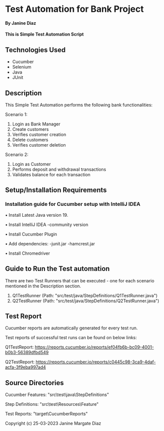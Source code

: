 # Test Automation for Bank Project

#### By Janine Diaz

#### This is Simple Test Automation Script

## Technologies Used

* Cucumber
* Selenium
* Java
* JUnit

## Description

This Simple Test Automation performs the following bank functionalities:

Scenario 1:
1. Login as Bank Manager
2. Create customers
3. Verifies customer creation
4. Delete customers
5. Verifies customer deletion

Scenario 2:
1. Login as Customer
2. Performs deposit and withdrawal transactions
3. Validates balance for each transaction

## Setup/Installation Requirements
### Installation guide for Cucumber setup with IntelliJ IDEA

• Install Latest Java version 19.

• Install IntelliJ IDEA -community version

• Install Cucumber Plugin

• Add dependencies:
      -junit.jar
      -hamcrest.jar
      
• Install Chromedriver

## Guide to Run the Test automation

There are two Test Runners that can be executed - one for each scenario mentioned in the Description section.

1. Q1TestRunner (Path: "src/test/java/StepDefinitions/Q1TestRunner.java")
2. Q2TestRunner (Path: "src/test/java/StepDefinitions/Q2TestRunner.java")


## Test Report

Cucumber reports are automatically generated for every test run.


Test reports of successful test runs can be found on below links:


Q1TestReport: https://reports.cucumber.io/reports/ef04fb6b-bc09-4001-b0b3-56389dfbd549 

Q2TestReport: https://reports.cucumber.io/reports/c0445c98-3ca9-4daf-acfa-3f9eba997ad4


## Source Directories


Cucumber Features: "src\test\java\StepDefinitions"

Step Definitions: "src\test\Resources\Feature"

Test Reports: "target\CucumberReports"




Copyright (c) 25-03-2023 Janine Margate Diaz
